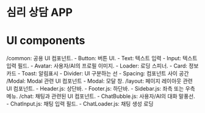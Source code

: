 # 심리 상담 APP

# UI components
  /common: 공용 UI 컴포넌트.
    - Button: 버튼 UI.
    - Text: 텍스트 입력
    - Input: 텍스트 입력 필드.
    - Avatar: 사용자/AI의 프로필 이미지.
    - Loader: 로딩 스피너.
    - Card: 정보 카드
    - Toast: 알림표시
    - Divider: UI 구분하는 선
    - Spacing: 컴포넌트 사이 공간
  /Modal: Modal 관련 UI 컴포넌트
    - Modal: 모달 창.
  /layout: 페이지 레이아웃 관련 UI 컴포넌트.
    - Header.js: 상단바.
    - Footer.js: 하단바.
    - Sidebar.js: 좌측 또는 우측 메뉴.
  /chat: 채팅과 관련된 UI 컴포넌트.
    - ChatBubble.js: 사용자/AI의 대화 말풍선.
    - ChatInput.js: 채팅 입력 필드.
    - ChatLoader.js: 채팅 생성 로딩